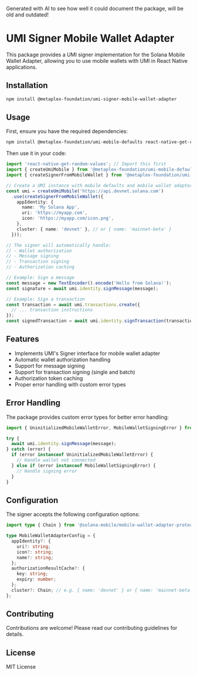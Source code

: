 Generated with AI to see how well it could document the package, will be old and outdated!

# UMI Signer Mobile Wallet Adapter

This package provides a UMI signer implementation for the Solana Mobile Wallet Adapter, allowing you to use mobile wallets with UMI in React Native applications.

## Installation

```sh
npm install @metaplex-foundation/umi-signer-mobile-wallet-adapter
```

## Usage

First, ensure you have the required dependencies:
```sh
npm install @metaplex-foundation/umi-mobile-defaults react-native-get-random-values
```

Then use it in your code:
```typescript
import 'react-native-get-random-values'; // Import this first
import { createUmiMobile } from '@metaplex-foundation/umi-mobile-defaults';
import { createSignerFromMobileWallet } from '@metaplex-foundation/umi-signer-mobile-wallet-adapter';

// Create a UMI instance with mobile defaults and mobile wallet adapter
const umi = createUmiMobile('https://api.devnet.solana.com')
  .use(createSignerFromMobileWallet({
    appIdentity: {
      name: 'My Solana App',
      uri: 'https://myapp.com',
      icon: 'https://myapp.com/icon.png',
    },
    cluster: { name: 'devnet' }, // or { name: 'mainnet-beta' }
  }));

// The signer will automatically handle:
// - Wallet authorization
// - Message signing
// - Transaction signing
// - Authorization caching

// Example: Sign a message
const message = new TextEncoder().encode('Hello from Solana!');
const signature = await umi.identity.signMessage(message);

// Example: Sign a transaction
const transaction = await umi.transactions.create({
  // ... transaction instructions
});
const signedTransaction = await umi.identity.signTransaction(transaction);
```

## Features

- Implements UMI's Signer interface for mobile wallet adapter
- Automatic wallet authorization handling
- Support for message signing
- Support for transaction signing (single and batch)
- Authorization token caching
- Proper error handling with custom error types

## Error Handling

The package provides custom error types for better error handling:

```typescript
import { UninitializedMobileWalletError, MobileWalletSigningError } from '@metaplex-foundation/umi-signer-mobile-wallet-adapter';

try {
  await umi.identity.signMessage(message);
} catch (error) {
  if (error instanceof UninitializedMobileWalletError) {
    // Handle wallet not connected
  } else if (error instanceof MobileWalletSigningError) {
    // Handle signing error
  }
}
```

## Configuration

The signer accepts the following configuration options:

```typescript
import type { Chain } from '@solana-mobile/mobile-wallet-adapter-protocol';

type MobileWalletAdapterConfig = {
  appIdentity?: {
    uri?: string;
    icon?: string;
    name?: string;
  };
  authorizationResultCache?: {
    key: string;
    expiry: number;
  };
  cluster?: Chain; // e.g. { name: 'devnet' } or { name: 'mainnet-beta' }
};
```

## Contributing

Contributions are welcome! Please read our contributing guidelines for details.

## License

MIT License 